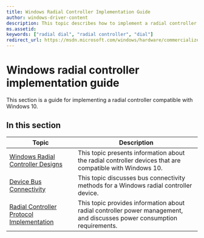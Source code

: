 ```yaml
---
title: Windows Radial Controller Implementation Guide
author: windows-driver-content
description: This topic describes how to implement a radial controller starting in the Windows Anniversary Update.
ms.assetid:
keywords: ["radial dial", "radial controller", "dial"]
redirect_url: https://msdn.microsoft.com/windows/hardware/commercialize/design
---
```


# Windows radial controller implementation guide

This section is a guide for implementing a radial controller compatible with Windows 10.

## In this section

Topic | Description
--- | ---
[Windows Radial Controller Designs](radial-controller-designs.md) | This topic presents information about the radial controller devices that are compatible with Windows 10.
[Device Bus Connectivity](radial-controller-device-bus-connectivity.md) | This topic discusses bus connectivity methods for a Windows radial controller device.
[Radial Controller Protocol Implementation](radial-controller-protocol-implementation.md) | This topic provides information about radial controller power management, and discusses power consumption requirements.
